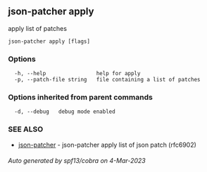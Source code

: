 ## json-patcher apply

apply  list of patches

```
json-patcher apply [flags]
```

### Options

```
  -h, --help                help for apply
  -p, --patch-file string   file containing a list of patches
```

### Options inherited from parent commands

```
  -d, --debug   debug mode enabled
```

### SEE ALSO

* [json-patcher](json-patcher.md)	 - json-patcher  apply list of json patch (rfc6902)

###### Auto generated by spf13/cobra on 4-Mar-2023
